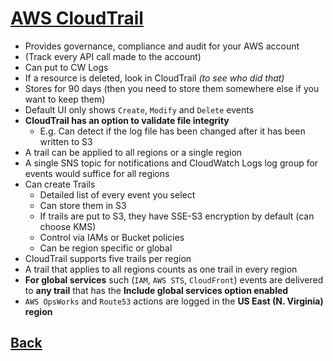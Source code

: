 # [AWS CloudTrail](../README.md)

* Provides governance, compliance and audit for your AWS account
* (Track every API call made to the account)
* Can put to CW Logs
* If a resource is deleted, look in CloudTrail _(to see who did that)_
* Stores for 90 days (then you need to store them somewhere else if you want to keep them)
* Default UI only shows `Create`, `Modify` and `Delete` events
* __CloudTrail has an option to validate file integrity__
	* E.g. Can detect if the log file has been changed after it has been written to S3
* A trail can be applied to all regions or a single region
* A single SNS topic for notifications and CloudWatch Logs log group for events would suffice for all regions
* Can create Trails
	* Detailed list of every event you select
	* Can store them in S3
	* If trails are put to S3, they have SSE-S3 encryption by default (can choose KMS)
	* Control via IAMs or Bucket policies
	* Can be region specific or global
* CloudTrail supports five trails per region
* A trail that applies to all regions counts as one trail in every region
* __For global services__ such (`IAM`, `AWS STS`, `CloudFront`) events are delivered to __any trail__ that has the __Include global services option enabled__
* `AWS OpsWorks` and `Route53` actions are logged in the __US East (N. Virginia) region__
 
## [Back](../README.md)